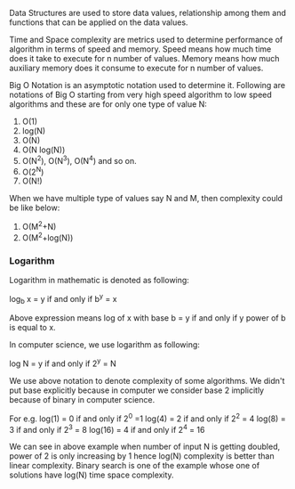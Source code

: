 Data Structures are used to store data values, relationship among them and functions that can be applied on the data values.

Time and Space complexity are metrics used to determine performance of algorithm in terms of speed and memory. Speed means how much time does it take to execute for n number of values. Memory means how much auxiliary memory does it consume to execute for n number of values.

Big O Notation is an asymptotic notation used to determine it. Following are notations of Big O starting from very high speed algorithm to low speed algorithms and these are for only one type of value N:
1. O(1)
2. log(N)
3. O(N)
4. O(N log(N))
5. O(N<sup>2</sup>), O(N<sup>3</sup>), O(N<sup>4</sup>) and so on.
6. O(2<sup>N</sup>)
7. O(N!)

When we have multiple type of values say N and M, then complexity could be like below:
1. O(M<sup>2</sup>+N)
2. O(M<sup>2</sup>+log(N))

<h3>Logarithm</h3>
Logarithm in mathematic is denoted as following:

log<sub>b</sub> x = y    if and only if b<sup>y</sup> = x

Above expression means log of x with base b = y if and only if y power of b is equal to x.

In computer science, we use logarithm as following:

log N = y if and only if 2<sup>y</sup> = N

We use above notation to denote complexity of some algorithms. We didn't put base explicitly because in computer we consider base 2 implicitly because of binary in computer science.

For e.g. log(1) = 0 if and only if 2<sup>0</sup> =1
			log(4) = 2 if and only if 2<sup>2</sup> = 4
			log(8) = 3 if and only if 2<sup>3</sup> = 8
			log(16) = 4 if and only if 2<sup>4</sup> = 16

We can see in above example when number of input N is getting doubled, power of 2 is only increasing by 1 hence log(N) complexity is better than linear complexity. Binary search is one of the example whose one of solutions have log(N) time space complexity.
